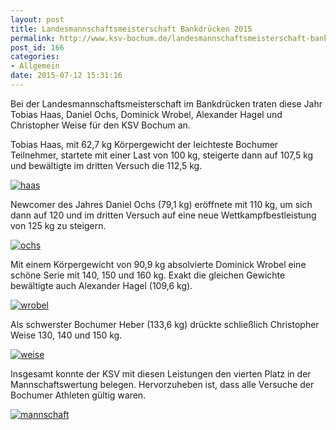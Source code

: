 ```yaml
---
layout: post
title: Landesmannschaftsmeisterschaft Bankdrücken 2015
permalink: http://www.ksv-bochum.de/landesmannschaftsmeisterschaft-bankdruecken-2015
post_id: 166
categories: 
- Allgemein
date: 2015-07-12 15:31:16
---
```


Bei der Landesmannschaftsmeisterschaft im Bankdrücken traten diese Jahr Tobias Haas, Daniel Ochs, Dominick Wrobel, Alexander Hagel und Christopher Weise für den KSV Bochum an. 

Tobias Haas, mit 62,7 kg Körpergewicht der leichteste Bochumer Teilnehmer, startete mit einer Last von 100 kg, steigerte dann auf 107,5 kg und bewältigte im dritten Versuch die 112,5 kg.


[![haas](http://www.ksv-bochum.de/wp-content/uploads/2015/07/haas.jpg)](http://www.ksv-bochum.de/wp-content/uploads/2015/07/haas.jpg)

Newcomer des Jahres Daniel Ochs (79,1 kg) eröffnete mit 110 kg, um sich dann auf 120 und im dritten Versuch auf eine neue Wettkampfbestleistung von 125 kg zu steigern. 


[![ochs](http://www.ksv-bochum.de/wp-content/uploads/2015/07/ochs.jpg)](http://www.ksv-bochum.de/wp-content/uploads/2015/07/ochs.jpg)

Mit einem Körpergewicht von 90,9 kg absolvierte Dominick Wrobel eine schöne Serie mit 140, 150 und 160 kg. Exakt die gleichen Gewichte bewältigte auch Alexander Hagel (109,6 kg).


[![wrobel](http://www.ksv-bochum.de/wp-content/uploads/2015/07/wrobel.jpg)](http://www.ksv-bochum.de/wp-content/uploads/2015/07/wrobel.jpg)

Als schwerster Bochumer Heber (133,6 kg) drückte schließlich Christopher Weise 130, 140 und 150 kg.


[![weise](http://www.ksv-bochum.de/wp-content/uploads/2015/07/weise.jpg)](http://www.ksv-bochum.de/wp-content/uploads/2015/07/weise.jpg)

Insgesamt konnte der KSV mit diesen Leistungen den vierten Platz in der Mannschaftswertung belegen. Hervorzuheben ist, dass alle Versuche der Bochumer Athleten gültig waren.


[![mannschaft](http://www.ksv-bochum.de/wp-content/uploads/2015/07/mannschaft.jpg)](http://www.ksv-bochum.de/wp-content/uploads/2015/07/mannschaft.jpg)